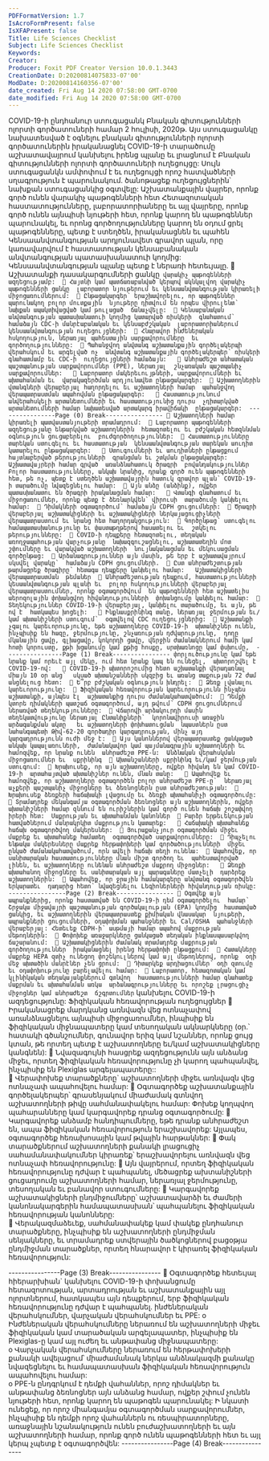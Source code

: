 ```yaml
---
PDFFormatVersion: 1.7
IsAcroFormPresent: false
IsXFAPresent: false
Title: Life Sciences Checklist
Subject: Life Sciences Checklist
Keywords: 
Creator: 
Producer: Foxit PDF Creator Version 10.0.1.3443
CreationDate: D:20200814075833-07'00'
ModDate: D:20200814160356-07'00'
date_created: Fri Aug 14 2020 07:58:00 GMT-0700
date_modified: Fri Aug 14 2020 07:58:00 GMT-0700
---
```

COVID-19-ի ընդհանուր ստուգացանկ 
Բնական գիտությունների ոլորտի գործատուների համար 
2 հուլիսի, 2020թ. 
Այս ստուգացանկը նախատեսված է օգնելու բնական գիտությունների ոլորտի գործատուներին 
իրականացնել COVID-19-ի տարածումը աշխատավայրում կանխելու իրենց պլանը եւ լրացնում է 
Բնական գիտությունների ոլորտի գործատուների ուղեցույցը: Սույն ստուգացանկն ամփոփում է եւ 
ուղեցույցի որոշ հատվածների սղագրություն է պարունակում. ծանոթացեք ուղեցույցներին՝ նախքան 
ստուգացանկից օգտվելը: 
Աշխատանքային վայրեր, որոնք գործ ունեն 
վարակիչ պաթոգենների հետ 
Հետազոտական հաստատությունները, լաբորատորիաները եւ այլ վայրերը, որոնք գործ 
ունեն այնպիսի նյութերի հետ, որոնք կարող են պաթոգեններ պարունակել, եւ որոնց 
գործողությունները կարող են օդում ցրել պաթոգենները, պետք է ստեղծեն, 
իրականացնեն եւ պահեն Կենսաանվտանգության արդյունավետ գրավոր պլան, որը 
կառավարվում է հաստատության կենսաբանական անվտանգության պատասխանատուի 
կողմից: Կենսաանվտանգության պլանը պետք է ներառի հետեւյալը. 
 Աշխատանքի դասակարգումների ցանկը` վարակիչ պաթոգենների ազդեցությամբ: 
 Հայտնի կամ պատճառաբանված կերպով ակնկալվող վարակիչ պաթոգենների ցանկը 
լաբորատոր նյութերում եւ կենսաանվտանգության կիրառելի միջոցառումներում: 
 Ընթացակարգեր՝ երաշխավորելու, որ պաթոգեններ պարունակող բոլոր մուտքային 
նյութերը դիտվում են որպես վիրուլենտ՝ նախքան ապակտիվացված կամ թուլացած 
ճանաչվելը: 
 Կենսաբանական անվտանգության պատասխանատուի կողմից կատարված ռիսկերի 
գնահատում՝ համաձայն CDC-ի մանրէաբանական եւ կենսաբժշկական 
լաբորատորիաներում կենսաանվտանգության ուղեցույցների: 
 Հնարավոր ինժեներական հսկողություն, ներառյալ պահեստային սարքավորումները 
եւ գործողությունները: 
 Պահանջվող անվտանգ աշխատանքային գործելակերպի վերահսկում եւ արգելված ոչ 
անվտանգ աշխատանքային գործելակերպեր՝ ռիսկերի գնահատմամբ եւ CDC-ի 
ուղեցույցների համաձայն:  
 Անհրաժեշտ անհատական պաշտպանության սարքավորումներ (PPE), ներառյալ 
շնչառական պաշտպանիչ սարքավորումներ:  
 Լաբորատոր մակերեւույթների, սարքավորումների եւ ախտահանման եւ 
վարակազերծման արդյունավետ ընթացակարգեր: 
 Աշխատողներին վտանգների վերաբերյալ հաղորդելու եւ աշխատողների համար 
պահանջվող վերապատրաստման ապահովման ընթացակարգեր:  
 Հաստատությունում անվերահսկելի արտանետումների եւ հաստատությունից դուրս 
չդիտարկված արտանետումների համար նախատեսված արտակարգ իրավիճակի 
ընթացակարգեր: 
----------------Page (0) Break----------------
 Աշխատողների համար կիրառելի պատվաստանյութերի տրամադրում: 
 Լաբորատոր պաթոգենների ազդեցությանը ենթարկված աշխատողներին 
հետազոտելու եւ բժշկական հետզննման օգնություն ցուցաբերելու 
բուժգործողություններ: 
 Հաստատությունները տարեկան ստուգելու եւ հաստատության 
կենսաանվտանգության տարեկան աուդիտ կատարելու ընթացակարգեր:  
 Ստուգումների եւ աուդիտների ընթացքում հայտնաբերված թերությունների 
գրանցման եւ շտկման ընթացակարգեր: 
Աշխատավայրերի համար գրված 
առանձնահատուկ ծրագրի 
բովանդակություններ 
Բոլոր հաստատությունները, անկախ նրանից, դրանք գործ ուեն պաթոգենների 
հետ, թե ոչ, պետք է ստեղծեն աշխատավայրին հատուկ գրավոր պլան՝ COVID-19-
ի տարածումը նվազեցնելու համար: 
 Այն անձը (անձինք), ովքեր պատասխանատու են ծրագրի իրականացման համար:  
 Վտանգի գնահատում եւ միջոցառումներ, որոնք պետք է ձեռնարկվեն՝ վիրուսի 
տարածումը կանխելու համար: 
 Դիմակների օգտագործում՝ համաձայն CDPH ցուցումների: 
 Ծրագրի վերաբերյալ աշխատակիցների եւ աշխատակիցների ներկայացուցիչների 
վերապատրաստում եւ նրանց հետ հաղորդակցություն: 
 Գործընթաց՝ ստուգելու համապատասխանությունը եւ փաստաթղթերով հասատելու եւ 
շտկելու թերությունները: 
 COVID-ի դեպքերը հետազոտելու, տեղական առողջապահության վարչությանը 
նախազգուշացնելու, աշխատատեղին մոտ շփումները եւ վարակված աշխատողների 
նույնականացման եւ մեկուսացման գործընթաց: 
 Արձանագրություններ այն մասին, թե երբ է աշխատավայրում սկսվել վարակը՝ 
համաձայն CDPH ցուցումների. 
 Ըստ անհրաժեշտության թարմացրեք ծրագիրը՝ հետագա դեպքերը կանխելու համար:  
Աշխատակիցների վերապատրաստման 
թեմաներ 
 Անհրաժեշտության դեպքում, հաստատությունների կեսաանվտանգության պլանի եւ 
բոլոր հսկողությունների վերաբերյալ վերապատրաստումներ, որոնք օգտագործվում 
են պաթոգենների հետ աշխատելիս աերոզոլային փոխանցվող հիվանդությունների 
փոխանցումը կանխելու համար: 
 Տեղեկություններ COVID-19-ի վերաբերյալ, կանխելու տարածումը, եւ այն, թե ով է 
հատկապես խոցելի:  
 Ինքնասքրինինգ տանը, ներառյալ ջերմության եւ/կամ ախտանիշների ստուգում՝ 
օգտվելով CDC ուղեցույցներից: 
 Աշխատանքի չգալու կարեւորությունը, եթե աշխատողները COVID-19-ի 
ախտանիշներ ունեն, ինչպիսիք են հազը, ջերմությունը, շնչառության դժվարությունը, 
դողը մկանային ցավը, գլխացավը, կոկորդի ցավը, վերջին ժամանակներում համի կամ 
հոտի կորուստը, քթի խցանումը կամ քթից հոսքը, սրտխառնոցը կամ փսխումը, 
----------------Page (1) Break----------------
փորլուծությունը կամ եթե նրանք կամ որեւէ այլ մեկը, ում հետ նրանք կապ են ունեցել, 
ախտորոշվել է COVID-19-ով:  
 COVID-19-ի ախտորոշումից հետո աշխատանքի վերադառնալ միայն 10 օր անց՝ 
սկսած ախտանշանների սկզբից եւ առանց տաքության 72 ժամ անցնելուց հետո: 
 Ե՞րբ բժշկական օգնություն խնդրել: 
 Ձեռք լվանալու կարեւորությունը: 
 Ֆիզիկական հեռավորության կարեւորությունն ինչպես աշխատանքի, այնպես էլ 
աշխատանքից դուրս ժամանակահատվածում: 
 Դեմքի կտորե դիմակների պատշաճ օգտագործում, այդ թվում՝ CDPH ցուցումներում 
ներառված տեղեկությունները: 
 Վճարովի արձակուրդի մասին տեղեկատվությունը ներառյալ Ընտանիքների՝ 
կորոնավիրուսի առաջին արձագանքման ակտը   եւ աշխատողների փոխհատուցման 
նպաստներն ըստ նահանգապետի Թիվ-62-20 գործադիր կարգադրության, մինչ այդ 
կարգադրությունն ուժի մեջ է: 
 Այս կանոններով վերապատրաստեք ցանկացած անկախ կապալառուների, 
ժամանակավոր կամ պայմանագրային աշխատողների եւ համոզվեք, որ նրանք ունեն 
անհրաժեշտ PPE-ն: 
Անձնական վերահսկման միջոցառումներ եւ 
սքրինինգ 
 Ախտանշանների սքրինինգ եւ/կամ ջերմության ստուգում: 
 Խրախուսեք, որ այն աշխատողները, ովքեր հիվանդ են կամ COVID-19-ի 
արտահայտված ախտանիշներ ունեն, մնան տանը:  
 Ապահովեք եւ համոզվեք, որ աշխատողները օգտագործեն բոլոր անհրաժեշտ PPE-ը՝ 
ներառյալ աչքերի պաշտպանիչ միջոցները եւ ձեռնոցներն ըստ անհրաժեշտության: 
 Խրախուսեք ձեռքերի հաճախակի լվացումը եւ ձեռքի ախտահանիչի օգտագործումը: 
 Տրամադրեք մեկանգամյա օգտագործման ձեռնոցներ այն աշխատողներին, ովքեր 
ախտանիշների համար զննում են ուրիշներին կամ գործ ունեն հաճախ շոշափվող 
իրերի հետ: 
Մաքրության եւ ախտահանման կանոններ 
 Բարձր երթեւեկության հատվածներում մանրակրկիտ մաքրություն կատարեք:  
 Հաճախակի ախտահանեք հաճախ օգտագործվող մակերեսներ: 
 Յուրաքանչյուր օգտագործման միջեւ մաքրեք եւ ախտահանեք համատեղ 
օգտագործված սարքավորումները: 
 Դիպչելու ենթակա մակերեսները մաքրեք հերթափոխերի կամ գործածությունների 
միջեւ ընկած ժամանակահատվածում, որն ավելի հաճախ տեղի ունենա: 
 Ապահովեք, որ սանիտարական հաստատությունները մնան միշտ գործող եւ 
պահեստավորված լինեն, եւ աշխատողները ունենան անհրաժեշտ մաքրող միջոցներ:  
 Ձեռքի ախտահանող միջոցները եւ սանիտարական այլ պարագաները մատչելի 
դարձրեք աշխատողներին: 
 Ապահովեք, որ ջրային համակարգերը անվտանգ օգտագործվեն երկարատեւ 
դադարից հետո՝ նվազեցնելու Լեգիոներների հիվանդության ռիսկը: 
----------------Page (2) Break----------------
 Օգտվեք այն ապրանքներից, որոնք հաստատված են COVID-19-ի դեմ օգտագործելու 
համար՝ Շրջակա միջավայրի պաշտպանության գործակալության (EPA) կողմից 
հաստատված ցանկից, եւ աշխատողներին վերապատրաստեք քիմիական վնասակար 
նյութերի, ապրանքների ցուցումների, օդափոխման պահանջների եւ Cal/OSHA 
պահանջների վերաբերյալ: Հետեւեք CDPH-ի՝ ասթմայի համար ապահով մաքրության 
մեթոդներին: 
 Փոփոխեք առաջարկները ցանկացած տեղական ինքնասպասարկվող ճաշարանում: 
 Աշխատակիցներին ժամանակ տրամադրեք մաքրության գործողություններ 
իրականացնել իրենց հերթափոխի ընթացքում: 
 Հատակները մաքրեք HEPA զտիչ ունեցող փոշեկուլներով կամ այլ մեթոդներով, որոնք 
օդի մեջ ախտածին մանրէներ չեն ցրում: 
 Դիտարկեք արդիացումներ՝ օդի զտումը եւ օդափոխությունը բարելավելու համար: 
 Լաբորատոր, հետազոտական կամ կլինիկական տեղակայանքներում գտնվող 
հաստատությունների համար գնահատեք մաքրման եւ ախտահանման առկա 
արձանագրությունները եւ որոշեք լրացուցիչ միջոցներ կամ անհրաժեշտ 
ճշգրտումներ` կանխելու COVID-19-ի ազդեցությունը: 
Ֆիզիկական հեռավորության ուղեցույցներ 
 Իրականացրեք մարդկանց առնվազն վեց ոտնաչափով առանձնացնելու այնպիսի 
միջոցառումներ, ինպիսիք են ֆիզիկական միջնապատերը կամ տեսողական 
ակնարկները (օր.՝ հատակի գծանշումներ, գունավոր երիզ կամ նշաններ, որոնք ցույց 
կտան, թե որտեղ պետք է աշխատողները եւ/կամ աշխատակիցները կանգնեն): 
 Նվազագույնի հասցրեք ազդեցությունն այն անձանց միջեւ, որտեղ ֆիզիկական 
հեռավորությունը չի կարող պահպանվել, ինչպիսիք են Plexiglas արգելապատերը::  
 Վերափոխեք տարածքները` աշխատողների միջեւ առնվազն վեց ոտնաչափ 
ապահովելու համար: 
 Օգտագործեք աշխատանքային գործելակերպեր՝ գրասենյակում միաժամակ գտնվող 
աշխատողների թիվը սահմանափակելու համար: Փոխեք կողպվող պահարանները 
կամ կարգավորեք դրանց օգտագործումը: 
 Կարգավորեք անձամբ հանդիպումները, եթե դրանք անհրաժեշտ են, ապա 
ֆիզիկական հեռավորություն երաշխավորեք: Այլապես, օգտագործեք հեռախոսային 
կամ թվային հարթակներ: 
 Փակ տարածքներում աշխատողների քանակի լրացուցիչ սահամանափակումներ 
կիրառեք՝ երաշխավորելու առնվազն վեց ոտնաչափ հեռավորությունը: 
 Այն վայրերում, որտեղ ֆիզիկական հեռավորությունը դժվար է պահպանել, մեծացրեք 
ախտանիշների ցուցադրումը աշխատողների համար, ներառյալ ջերմությունը, 
տեսողական եւ բանավոր ստուգումները: 
 Կարգավորեք աշխատակիցների ընդմիջումները՝ աշխատավարձի եւ ժամերի 
կանոնակարգերին համապատասխան՝ պահպանելու ֆիզիկական հեռավորության 
կանոնները:  
 Վերակազմաձեւեք, սահմանափակեք կամ փակեք ընդհանուր տարածքները, 
ինչպիսիք են աշխատողների ընդմիջման սենյակները, եւ տրամադրեք ստվերային 
ծածկոցներով բացօթյա ընդմիջման տարածքներ, որտեղ հնարավոր է կիրառել 
ֆիզիկական հեռավորություն: 
 
 
 
----------------Page (3) Break----------------
 Օգտագործեք հետեւյալ հիերարխիան` կանխելու COVID-19-ի փոխանցումը 
հետազոտության, արտադրության եւ աշխատանքային այլ ոլորտներում, հատկապես 
այն դեպքերում, երբ ֆիզիկական հեռավորությունը դժվար է պահպանել. 
ինժեներական վերահսկումներ, վարչական վերահսկումներ եւ PPE: 
o Ինժեներական վերահսկումները ներառում են աշխատողների միջեւ 
ֆիզիկական կամ տարածական արգելապատեր, ինչպիսիք են Plexiglas-ը կամ 
այլ ուժեղ եւ անթափանց միջնապատերը:  
o Վարչական վերահսկումները ներառում են հերթափոխերի քանակի 
ավելացում՝ միաժամանակ ներկա անձնակազմի քանակը նվազեցնելու եւ 
համապատասխան ֆիզիկական հեռավորություն ապահովելու համար:  
o PPE-ն ընդգրկում է դեմքի վահաններ, որոշ դիմակներ եւ անթափանց 
ձեռնոցներ այն անձանց համար, ովքեր շփում չունեն նյութերի հետ, որոնք 
կարող են պաթոգեն պարունակել: Ի նկատի ունեցեք, որ որոշ միանգամյա 
օգտագործման սարքավորումներ, ինչպիսիք են դեմքի որոշ վահաններն ու 
ռեսպիրատորները, առաջնային նշանակություն ունեն բուժաշխատողների եւ 
այն աշխատողների համար, որոնք գործ ունեն պաթոգենների հետ եւ այլ կերպ 
չպետք է օգտագործվեն: 
----------------Page (4) Break----------------
